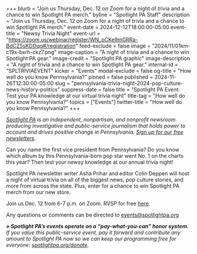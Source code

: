 +++
blurb = "Join us Thursday, Dec. 12 on Zoom for a night of trivia and a chance to win Spotlight PA merch."
byline = "Spotlight PA Staff"
description = "Join us Thursday, Dec. 12 on Zoom for a night of trivia and a chance to win Spotlight PA merch."
event-date = 2024-12-12T18:00:00-05:00
event-title = "Newsy Trivia Night"
event-url = "https://zoom.us/webinar/register/WN_pCKe9mGRRa-BdCZ5sKDOqg#/registration"
feed-exclude = false
image = "2024/11/01km-c19x-bxrh-ckz7.png"
image-caption = "A night of trivia and a chance to win Spotlight PA gear."
image-credit = "Spotlight PA graphic"
image-description = "A night of trivia and a chance to win Spotlight PA gear."
internal-id = "SPLTRIVIAEVENT"
kicker = "Events"
modal-exclude = false
og-title = "How well do you know Pennsylvania?"
pinned = false
published = 2024-11-26T12:30:00-05:00
slug = "pennsylvania-trivia-night-2024-pop-culture-news-history-politics"
suppress-date = false
title = "Spotlight PA Event: Test your PA knowledge at our virtual trivia night"
title-tag = "How well do you know Pennsylvania?"
topics = ["Events"]
twitter-title = "How well do you know Pennsylvania?"
+++

<a href="https://www.spotlightpa.org/"><em>Spotlight PA</em></a><em> is an independent, nonpartisan, and nonprofit newsroom producing investigative and public-service journalism that holds power to account and drives positive change in Pennsylvania. </em><a href="https://www.spotlightpa.org/newsletters"><em>Sign up for our free newsletters</em></a><em>.</em>

Can you name the first vice president from Pennsylvania? Do you know which album by this Pennsylvania-born pop star went No. 1 on the charts this year? Then test your newsy knowledge at our annual trivia night!

Spotlight PA newsletter writer Asha Prihar and editor Colin Deppen will host a night of virtual trivia on all of the biggest news, pop culture stories, and more from across the state. Plus, enter for a chance to win Spotlight PA merch from our new store.

Join us Dec. 12 from 6-7 p.m. on Zoom. RVSP for free <a href="https://zoom.us/webinar/register/WN_pCKe9mGRRa-BdCZ5sKDOqg">here</a>. <strong><em></em></strong>

Any questions or comments can be directed to <a href="mailto:events@spotlightpa.org">events@spotlightpa.org</a> <strong></strong>

<strong><em>» Spotlight PA’s events operate on a “pay-what-you-can” honor system.</em></strong><em> If you value this public-service event, pay it forward and contribute any amount to Spotlight PA now so we can keep our programming free for everyone: </em><a href="http://spotlightpa.org/donate"><em>spotlightpa.org/donate</em></a><em>.</em>

